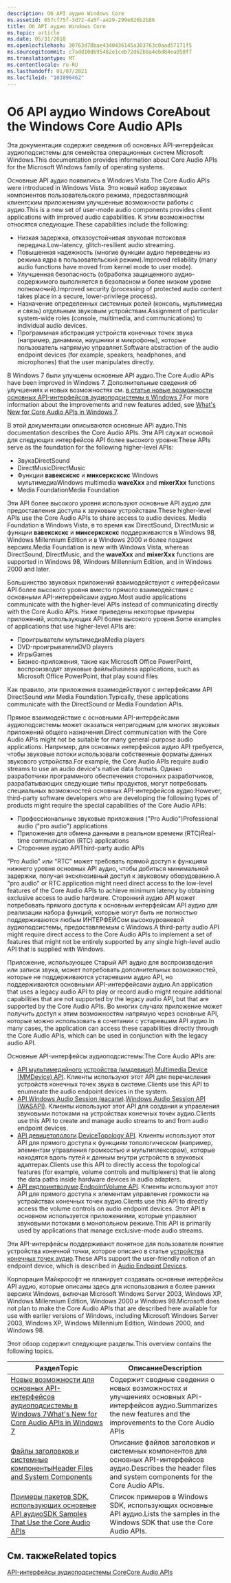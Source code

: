 ```yaml
---
description: Об API аудио Windows Core
ms.assetid: 657cf75f-3d72-4a5f-ae29-299e826b2b86
title: Об API аудио Windows Core
ms.topic: article
ms.date: 05/31/2018
ms.openlocfilehash: 30763d70bae4340436145a303763c0aad57171f5
ms.sourcegitcommit: c7add10d695482e1ceb72d62b8a4ebd84ea050f7
ms.translationtype: MT
ms.contentlocale: ru-RU
ms.lasthandoff: 01/07/2021
ms.locfileid: "103896462"
---
```

# <a name="about-the-windows-core-audio-apis"></a><span data-ttu-id="3e864-103">Об API аудио Windows Core</span><span class="sxs-lookup"><span data-stu-id="3e864-103">About the Windows Core Audio APIs</span></span>

<span data-ttu-id="3e864-104">Эта документация содержит сведения об основных API-интерфейсах аудиоподсистемы для семейства операционных систем Microsoft Windows.</span><span class="sxs-lookup"><span data-stu-id="3e864-104">This documentation provides information about Core Audio APIs for the Microsoft Windows family of operating systems.</span></span>

<span data-ttu-id="3e864-105">Основные API аудио появились в Windows Vista.</span><span class="sxs-lookup"><span data-stu-id="3e864-105">The Core Audio APIs were introduced in Windows Vista.</span></span> <span data-ttu-id="3e864-106">Это новый набор звуковых компонентов пользовательского режима, предоставляющий клиентским приложениям улучшенные возможности работы с аудио.</span><span class="sxs-lookup"><span data-stu-id="3e864-106">This is a new set of user-mode audio components provides client applications with improved audio capabilities.</span></span> <span data-ttu-id="3e864-107">К этим возможностям относятся следующие.</span><span class="sxs-lookup"><span data-stu-id="3e864-107">These capabilities include the following:</span></span>

-   <span data-ttu-id="3e864-108">Низкая задержка, отказоустойчивая звуковая потоковая передача.</span><span class="sxs-lookup"><span data-stu-id="3e864-108">Low-latency, glitch-resilient audio streaming.</span></span>
-   <span data-ttu-id="3e864-109">Повышенная надежность (многие функции аудио переведены из режима ядра в пользовательский режим).</span><span class="sxs-lookup"><span data-stu-id="3e864-109">Improved reliability (many audio functions have moved from kernel mode to user mode).</span></span>
-   <span data-ttu-id="3e864-110">Улучшенная безопасность (обработка защищенного аудио-содержимого выполняется в безопасном и более низком уровне полномочий).</span><span class="sxs-lookup"><span data-stu-id="3e864-110">Improved security (processing of protected audio content takes place in a secure, lower-privilege process).</span></span>
-   <span data-ttu-id="3e864-111">Назначение определенных системных ролей (консоль, мультимедиа и связь) отдельным звуковым устройствам.</span><span class="sxs-lookup"><span data-stu-id="3e864-111">Assignment of particular system-wide roles (console, multimedia, and communications) to individual audio devices.</span></span>
-   <span data-ttu-id="3e864-112">Программная абстракция устройств конечных точек звука (например, динамики, наушники и микрофоны), которые пользователь напрямую управляет.</span><span class="sxs-lookup"><span data-stu-id="3e864-112">Software abstraction of the audio endpoint devices (for example, speakers, headphones, and microphones) that the user manipulates directly.</span></span>

<span data-ttu-id="3e864-113">В Windows 7 были улучшены основные API аудио.</span><span class="sxs-lookup"><span data-stu-id="3e864-113">The Core Audio APIs have been improved in Windows 7.</span></span> <span data-ttu-id="3e864-114">Дополнительные сведения об улучшениях и новых возможностях см. [в статье новые возможности основных API-интерфейсов аудиоподсистемы в Windows 7](what-s-new-for-core-audio-apis-in-windows-7.md).</span><span class="sxs-lookup"><span data-stu-id="3e864-114">For more information about the improvements and new features added, see [What's New for Core Audio APIs in Windows 7](what-s-new-for-core-audio-apis-in-windows-7.md).</span></span>

<span data-ttu-id="3e864-115">В этой документации описываются основные API аудио.</span><span class="sxs-lookup"><span data-stu-id="3e864-115">This documentation describes the Core Audio APIs.</span></span> <span data-ttu-id="3e864-116">Эти API служат основой для следующих интерфейсов API более высокого уровня:</span><span class="sxs-lookup"><span data-stu-id="3e864-116">These APIs serve as the foundation for the following higher-level APIs:</span></span>

-   <span data-ttu-id="3e864-117">Звука</span><span class="sxs-lookup"><span data-stu-id="3e864-117">DirectSound</span></span>
-   <span data-ttu-id="3e864-118">DirectMusic</span><span class="sxs-lookup"><span data-stu-id="3e864-118">DirectMusic</span></span>
-   <span data-ttu-id="3e864-119">Функции **вавекскскс** и **миксеркскскс** Windows мультимедиа</span><span class="sxs-lookup"><span data-stu-id="3e864-119">Windows multimedia **waveXxx** and **mixerXxx** functions</span></span>
-   <span data-ttu-id="3e864-120">Media Foundation</span><span class="sxs-lookup"><span data-stu-id="3e864-120">Media Foundation</span></span>

<span data-ttu-id="3e864-121">Эти API более высокого уровня используют основные API аудио для предоставления доступа к звуковым устройствам.</span><span class="sxs-lookup"><span data-stu-id="3e864-121">These higher-level APIs use the Core Audio APIs to share access to audio devices.</span></span> <span data-ttu-id="3e864-122">Media Foundation в Windows Vista, в то время как DirectSound, DirectMusic и функции **вавекскскс** и **миксеркскскс** поддерживаются в Windows 98, Windows Millennium Edition и в Windows 2000 и более поздних версиях.</span><span class="sxs-lookup"><span data-stu-id="3e864-122">Media Foundation is new with Windows Vista, whereas DirectSound, DirectMusic, and the **waveXxx** and **mixerXxx** functions are supported in Windows 98, Windows Millennium Edition, and in Windows 2000 and later.</span></span>

<span data-ttu-id="3e864-123">Большинство звуковых приложений взаимодействуют с интерфейсами API более высокого уровня вместо прямого взаимодействия с основными API-интерфейсами аудио.</span><span class="sxs-lookup"><span data-stu-id="3e864-123">Most audio applications communicate with the higher-level APIs instead of communicating directly with the Core Audio APIs.</span></span> <span data-ttu-id="3e864-124">Ниже приведены некоторые примеры приложений, использующих API более высокого уровня.</span><span class="sxs-lookup"><span data-stu-id="3e864-124">Some examples of applications that use higher-level APIs are:</span></span>

-   <span data-ttu-id="3e864-125">Проигрыватели мультимедиа</span><span class="sxs-lookup"><span data-stu-id="3e864-125">Media players</span></span>
-   <span data-ttu-id="3e864-126">DVD-проигрыватели</span><span class="sxs-lookup"><span data-stu-id="3e864-126">DVD players</span></span>
-   <span data-ttu-id="3e864-127">Игры</span><span class="sxs-lookup"><span data-stu-id="3e864-127">Games</span></span>
-   <span data-ttu-id="3e864-128">Бизнес-приложения, такие как Microsoft Office PowerPoint, воспроизводят звуковые файлы</span><span class="sxs-lookup"><span data-stu-id="3e864-128">Business applications, such as Microsoft Office PowerPoint, that play sound files</span></span>

<span data-ttu-id="3e864-129">Как правило, эти приложения взаимодействуют с интерфейсами API DirectSound или Media Foundation.</span><span class="sxs-lookup"><span data-stu-id="3e864-129">Typically, these applications communicate with the DirectSound or Media Foundation APIs.</span></span>

<span data-ttu-id="3e864-130">Прямое взаимодействие с основными API-интерфейсами аудиоподсистемы может оказаться непригодным для многих звуковых приложений общего назначения.</span><span class="sxs-lookup"><span data-stu-id="3e864-130">Direct communication with the Core Audio APIs might not be suitable for many general-purpose audio applications.</span></span> <span data-ttu-id="3e864-131">Например, для основных интерфейсов аудио API требуется, чтобы звуковые потоки использовали собственные форматы данных звукового устройства.</span><span class="sxs-lookup"><span data-stu-id="3e864-131">For example, the Core Audio APIs require audio streams to use an audio device's native data formats.</span></span> <span data-ttu-id="3e864-132">Однако разработчики программного обеспечения сторонних разработчиков, разрабатывающих следующие типы продуктов, могут потребовать специальных возможностей основных API-интерфейсов аудио:</span><span class="sxs-lookup"><span data-stu-id="3e864-132">However, third-party software developers who are developing the following types of products might require the special capabilities of the Core Audio APIs:</span></span>

-   <span data-ttu-id="3e864-133">Профессиональные звуковые приложения ("Pro Audio")</span><span class="sxs-lookup"><span data-stu-id="3e864-133">Professional audio ("pro audio") applications</span></span>
-   <span data-ttu-id="3e864-134">Приложения для обмена данными в реальном времени (RTC)</span><span class="sxs-lookup"><span data-stu-id="3e864-134">Real-time communication (RTC) applications</span></span>
-   <span data-ttu-id="3e864-135">Сторонние аудио API</span><span class="sxs-lookup"><span data-stu-id="3e864-135">Third-party audio APIs</span></span>

<span data-ttu-id="3e864-136">"Pro Audio" или "RTC" может требовать прямой доступ к функциям нижнего уровня основных API аудио, чтобы добиться минимальной задержки, получая эксклюзивный доступ к звуковому оборудованию.</span><span class="sxs-lookup"><span data-stu-id="3e864-136">A "pro audio" or RTC application might need direct access to the low-level features of the Core Audio APIs to achieve minimum latency by obtaining exclusive access to audio hardware.</span></span> <span data-ttu-id="3e864-137">Сторонний аудио API может потребовать прямого доступа к основным интерфейсам API аудио для реализации набора функций, которые могут быть не полностью поддерживаются любым ИНТЕРФЕЙСом высокоуровневой аудиоподсистемы, предоставляемым с Windows.</span><span class="sxs-lookup"><span data-stu-id="3e864-137">A third-party audio API might require direct access to the Core Audio APIs to implement a set of features that might not be entirely supported by any single high-level audio API that is supplied with Windows.</span></span>

<span data-ttu-id="3e864-138">Приложение, использующее Старый API аудио для воспроизведения или записи звука, может потребовать дополнительных возможностей, которые не поддерживаются устаревшим аудио API, но поддерживаются основными API-интерфейсами аудио.</span><span class="sxs-lookup"><span data-stu-id="3e864-138">An application that uses a legacy audio API to play or record audio might require additional capabilities that are not supported by the legacy audio API, but that are supported by the Core Audio APIs.</span></span> <span data-ttu-id="3e864-139">Во многих случаях приложение может получить доступ к этим возможностям напрямую через основные API, которые можно использовать в сочетании с устаревшим API аудио.</span><span class="sxs-lookup"><span data-stu-id="3e864-139">In many cases, the application can access these capabilities directly through the Core Audio APIs, which can be used in conjunction with the legacy audio API.</span></span>

<span data-ttu-id="3e864-140">Основные API-интерфейсы аудиоподсистемы:</span><span class="sxs-lookup"><span data-stu-id="3e864-140">The Core Audio APIs are:</span></span>

-   <span data-ttu-id="3e864-141">[API мультимедийного устройства (ммдевице)](mmdevice-api.md).</span><span class="sxs-lookup"><span data-stu-id="3e864-141">[Multimedia Device (MMDevice) API](mmdevice-api.md).</span></span> <span data-ttu-id="3e864-142">Клиенты используют этот API для перечисления устройств конечных точек звука в системе.</span><span class="sxs-lookup"><span data-stu-id="3e864-142">Clients use this API to enumerate the audio endpoint devices in the system.</span></span>
-   <span data-ttu-id="3e864-143">[API Windows Audio Session (васапи)](wasapi.md).</span><span class="sxs-lookup"><span data-stu-id="3e864-143">[Windows Audio Session API (WASAPI)](wasapi.md).</span></span> <span data-ttu-id="3e864-144">Клиенты используют этот API для создания и управления звуковыми потоками на устройствах конечных точек аудио.</span><span class="sxs-lookup"><span data-stu-id="3e864-144">Clients use this API to create and manage audio streams to and from audio endpoint devices.</span></span>
-   <span data-ttu-id="3e864-145">[API девицетопологи](devicetopology-api.md).</span><span class="sxs-lookup"><span data-stu-id="3e864-145">[DeviceTopology API](devicetopology-api.md).</span></span> <span data-ttu-id="3e864-146">Клиенты используют этот API для прямого доступа к функциям топологическом (например, элементам управления громкостью и мультиплексорам), которые находятся вдоль путей к данным внутри устройств в звуковых адаптерах.</span><span class="sxs-lookup"><span data-stu-id="3e864-146">Clients use this API to directly access the topological features (for example, volume controls and multiplexers) that lie along the data paths inside hardware devices in audio adapters.</span></span>
-   <span data-ttu-id="3e864-147">[API ендпоинтволуме](endpointvolume-api.md).</span><span class="sxs-lookup"><span data-stu-id="3e864-147">[EndpointVolume API](endpointvolume-api.md).</span></span> <span data-ttu-id="3e864-148">Клиенты используют этот API для прямого доступа к элементам управления громкости на устройствах конечных точек аудио.</span><span class="sxs-lookup"><span data-stu-id="3e864-148">Clients use this API to directly access the volume controls on audio endpoint devices.</span></span> <span data-ttu-id="3e864-149">Этот API в основном используется приложениями, которые управляют звуковыми потоками в монопольном режиме.</span><span class="sxs-lookup"><span data-stu-id="3e864-149">This API is primarily used by applications that manage exclusive-mode audio streams.</span></span>

<span data-ttu-id="3e864-150">Эти API-интерфейсы поддерживают понятное для пользователя понятие устройства конечной точки, которое описано в статье [устройства конечных точек аудио](audio-endpoint-devices.md).</span><span class="sxs-lookup"><span data-stu-id="3e864-150">These APIs support the user-friendly notion of an endpoint device, which is described in [Audio Endpoint Devices](audio-endpoint-devices.md).</span></span>

<span data-ttu-id="3e864-151">Корпорация Майкрософт не планирует создавать основные интерфейсы API аудио, которые описаны здесь для использования в более ранних версиях Windows, включая Microsoft Windows Server 2003, Windows XP, Windows Millennium Edition, Windows 2000 и Windows 98.</span><span class="sxs-lookup"><span data-stu-id="3e864-151">Microsoft does not plan to make the Core Audio APIs that are described here available for use with earlier versions of Windows, including Microsoft Windows Server 2003, Windows XP, Windows Millennium Edition, Windows 2000, and Windows 98.</span></span>

<span data-ttu-id="3e864-152">Этот обзор содержит следующие разделы.</span><span class="sxs-lookup"><span data-stu-id="3e864-152">This overview contains the following topics.</span></span>



| <span data-ttu-id="3e864-153">**Раздел**</span><span class="sxs-lookup"><span data-stu-id="3e864-153">**Topic**</span></span>                                                                                      | <span data-ttu-id="3e864-154">**Описание**</span><span class="sxs-lookup"><span data-stu-id="3e864-154">**Description**</span></span>                                                                           |
|------------------------------------------------------------------------------------------------|-------------------------------------------------------------------------------------------|
| [<span data-ttu-id="3e864-155">Новые возможности для основных API-интерфейсов аудиоподсистемы в Windows 7</span><span class="sxs-lookup"><span data-stu-id="3e864-155">What's New for Core Audio APIs in Windows 7</span></span>](what-s-new-for-core-audio-apis-in-windows-7.md) | <span data-ttu-id="3e864-156">Содержит сводные сведения о новых возможностях и улучшениях основных API-интерфейсов аудио.</span><span class="sxs-lookup"><span data-stu-id="3e864-156">Summarizes the new features and the improvements to the Core Audio APIs</span></span>                   |
| [<span data-ttu-id="3e864-157">Файлы заголовков и системные компоненты</span><span class="sxs-lookup"><span data-stu-id="3e864-157">Header Files and System Components</span></span>](header-files-and-system-components.md)                   | <span data-ttu-id="3e864-158">Описание файлов заголовков и системных компонентов для основных API-интерфейсов аудио.</span><span class="sxs-lookup"><span data-stu-id="3e864-158">Describes the header files and system components for the Core Audio APIs.</span></span>                 |
| [<span data-ttu-id="3e864-159">Примеры пакетов SDK, использующих основные API аудио</span><span class="sxs-lookup"><span data-stu-id="3e864-159">SDK Samples That Use the Core Audio APIs</span></span>](sdk-samples-that-use-the-core-audio-apis.md)       | <span data-ttu-id="3e864-160">Список примеров в Windows SDK, использующих основные API аудио.</span><span class="sxs-lookup"><span data-stu-id="3e864-160">Lists the samples in the Windows SDK that use the Core Audio APIs.</span></span>                        |




 

## <a name="related-topics"></a><span data-ttu-id="3e864-161">См. также</span><span class="sxs-lookup"><span data-stu-id="3e864-161">Related topics</span></span>

<dl> <dt>

[<span data-ttu-id="3e864-162">API-интерфейсы аудиоподсистемы Core</span><span class="sxs-lookup"><span data-stu-id="3e864-162">Core Audio APIs</span></span>](core-audio-apis-in-windows-vista.md)
</dt> </dl>

 

 



